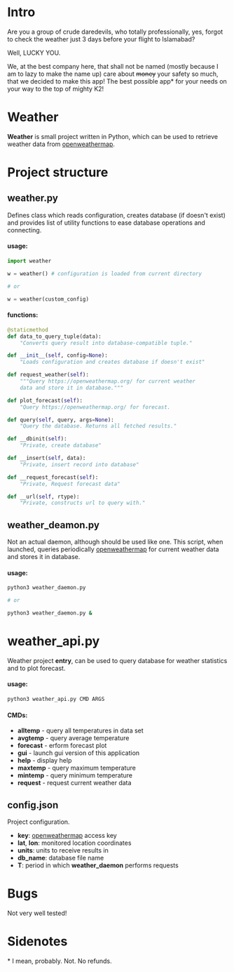 # Intro

Are you a group of crude daredevils, who totally professionally, yes,
forgot to check the weather just 3 days before your flight to Islamabad?

Well, LUCKY YOU.

We, at the best company here, that shall not be named (mostly because I am
to lazy to make the name up) care about ~~money~~ your safety so much, that
we decided to make this app! The best possible app\* for your needs on your
way to the top of mighty K2!

# Weather

__Weather__ is small project written in Python, which can be used to retrieve
weather data from [openweathermap](https://openweathermap.org/).

# Project structure

## weather.py

Defines class which reads configuration, creates database (if doesn't exist)
and provides list of utility functions to ease database operations and
connecting.

#### usage:

```python
import weather

w = weather() # configuration is loaded from current directory

# or

w = weather(custom_config)
```

#### functions:

```python
@staticmethod
def data_to_query_tuple(data):
	"Converts query result into database-compatible tuple."
```

```python
def __init__(self, config=None):
	"Loads configuration and creates database if doesn't exist"
```

```python
def request_weather(self):
	"""Query https://openweathermap.org/ for current weather
	data and store it in database."""
```

```python
def plot_forecast(self):
	"Query https://openweathermap.org/ for forecast.
```

```python
def query(self, query, args=None):
	"Query the database. Returns all fetched results."
```

```python
def __dbinit(self):
	"Private, create database"
```

```python
def __insert(self, data):
	"Private, insert record into database"
```

```python
def __request_forecast(self):
	"Private, Request forecast data"
```

```python
def __url(self, rtype):
	"Private, constructs url to query with."
```

## weather\_deamon.py

Not an actual daemon, although should be used like one. This script, when
launched, queries periodically [openweathermap](https://openweathermap.org/) for current
weather data and stores it in database.

#### usage:

```sh
python3 weather_daemon.py

# or

python3 weather_daemon.py &
```

# weather\_api.py
Weather project __entry__, can be used to query database for weather statistics
and to plot forecast.

#### usage:

```sh
python3 weather_api.py CMD ARGS
```

#### CMDs:

- __alltemp__  - query all temperatures in data set
- __avgtemp__  - query average temperature
- __forecast__ - erform forecast plot
- __gui__      - launch gui version of this application
- __help__     - display help
- __maxtemp__  - query maximum temperature
- __mintemp__  - query minimum temperature
- __request__  - request current weather data

## config.json

Project configuration.

- __key__: [openweathermap](https://openweathermap.org/) access key
- __lat__, __lon__: monitored location coordinates
- __units__: units to receive results in
- __db\_name__: database file name
- __T__: period in which __weather\_daemon__ performs requests

# Bugs

Not very well tested!

# Sidenotes

\* I mean, probably. Not. No refunds.

